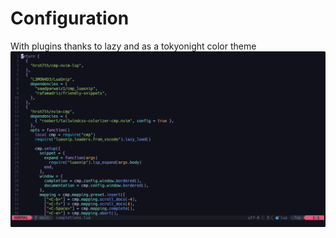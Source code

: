 # Configuration
With plugins thanks to lazy and as a tokyonight color theme
![config](/images/vim-config.png)
